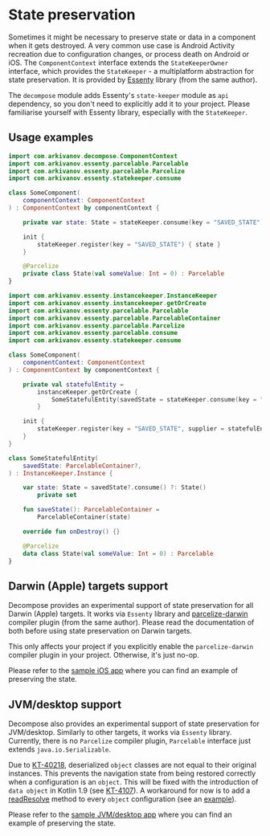 # State preservation

Sometimes it might be necessary to preserve state or data in a component when it gets destroyed. A very common use case is Android Activity recreation due to configuration changes, or process death on Android or iOS. The `ComponentContext` interface extends the `StateKeeperOwner` interface, which provides the `StateKeeper` - a multiplatform abstraction for state preservation. It is provided by [Essenty](https://github.com/arkivanov/Essenty) library (from the same author).

The `decompose` module adds Essenty's `state-keeper` module as `api` dependency, so you don't need to explicitly add it to your project. Please familiarise yourself with Essenty library, especially with the `StateKeeper`.

## Usage examples

```kotlin title="Saving state in a component"
import com.arkivanov.decompose.ComponentContext
import com.arkivanov.essenty.parcelable.Parcelable
import com.arkivanov.essenty.parcelable.Parcelize
import com.arkivanov.essenty.statekeeper.consume

class SomeComponent(
    componentContext: ComponentContext
) : ComponentContext by componentContext {

    private var state: State = stateKeeper.consume(key = "SAVED_STATE") ?: State()

    init {
        stateKeeper.register(key = "SAVED_STATE") { state }
    }

    @Parcelize
    private class State(val someValue: Int = 0) : Parcelable
}
```

```kotlin title="Saving state of a retained instance"
import com.arkivanov.essenty.instancekeeper.InstanceKeeper
import com.arkivanov.essenty.instancekeeper.getOrCreate
import com.arkivanov.essenty.parcelable.Parcelable
import com.arkivanov.essenty.parcelable.ParcelableContainer
import com.arkivanov.essenty.parcelable.Parcelize
import com.arkivanov.essenty.parcelable.consume
import com.arkivanov.essenty.statekeeper.consume

class SomeComponent(
    componentContext: ComponentContext
) : ComponentContext by componentContext {

    private val statefulEntity =
        instanceKeeper.getOrCreate {
            SomeStatefulEntity(savedState = stateKeeper.consume(key = "SAVED_STATE"))
        }

    init {
        stateKeeper.register(key = "SAVED_STATE", supplier = statefulEntity::saveState)
    }
}

class SomeStatefulEntity(
    savedState: ParcelableContainer?,
) : InstanceKeeper.Instance {

    var state: State = savedState?.consume() ?: State()
        private set

    fun saveState(): ParcelableContainer =
        ParcelableContainer(state)

    override fun onDestroy() {}

    @Parcelize
    data class State(val someValue: Int = 0) : Parcelable
}
```

## Darwin (Apple) targets support

Decompose provides an experimental support of state preservation for all Darwin (Apple) targets. It works via `Essenty` library and [parcelize-darwin](https://github.com/arkivanov/parcelize-darwin) compiler plugin (from the same author). Please read the documentation of both before using state preservation on Darwin targets.

This only affects your project if you explicitly enable the `parcelize-darwin` compiler plugin in your project. Otherwise, it's just no-op.

Please refer to the [sample iOS app](https://github.com/arkivanov/Decompose/blob/master/sample/app-ios/app-ios/app_iosApp.swift) where you can find an example of preserving the state.

## JVM/desktop support

Decompose also provides an experimental support of state preservation for JVM/desktop. Similarly to other targets, it works via `Essenty` library. Currently, there is no `Parcelize` compiler plugin, `Parcelable` interface just extends `java.io.Serializable`.

Due to [KT-40218](https://youtrack.jetbrains.com/issue/KT-40218), deserialized `object` classes are not equal to their original instances. This prevents the navigation state from being restored correctly when a configuration is an `object`. This will be fixed with the introduction of `data object` in Kotlin 1.9 (see [KT-4107](https://youtrack.jetbrains.com/issue/KT-4107)). A workaround for now is to add a [readResolve](https://docs.oracle.com/javase/7/docs/platform/serialization/spec/input.html#5903) method to every `object` configuration (see an [example](https://github.com/arkivanov/Decompose/blob/master/sample/shared/shared/src/commonMain/kotlin/com/arkivanov/sample/shared/root/DefaultRootComponent.kt)).

Please refer to the [sample JVM/desktop app](https://github.com/arkivanov/Decompose/blob/master/sample/app-desktop/src/jvmMain/kotlin/com/arkivanov/sample/app/Main.kt) where you can find an example of preserving the state.
